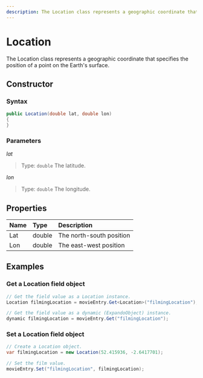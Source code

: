 ```yaml
---
description: The Location class represents a geographic coordinate that specifies the position of a point on the Earth's surface.
---
```

# Location

The Location class represents a geographic coordinate that specifies the position of a point on the Earth's surface.

## Constructor

### Syntax

```cs
public Location(double lat, double lon)
{
}
```

### Parameters

*lat*
> Type: `double`
> The latitude.

*lon*
> Type: `double`
> The longitude.

## Properties

| Name | Type | Description |
| :--- | :--- | :---------- |
| Lat | double | The north-south position |
| Lon | double | The east-west position |

## Examples

### Get a Location field object

```cs
// Get the field value as a Location instance.
Location filmingLocation = movieEntry.Get<Location>("filmingLocation");

// Get the field value as a dynamic (ExpandoObject) instance.
dynamic filmingLocation = movieEntry.Get("filmingLocation");
```

### Set a Location field object

```cs
// Create a Location object.
var filmingLocation = new Location(52.415936, -2.6417701);

// Set the film value.
movieEntry.Set("filmingLocation", filmingLocation);
```
